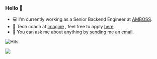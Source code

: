 ### Hello 👋

- 💻 I’m currently working as a Senior Backend Engineer at [AMBOSS](https://amboss.com).
- 👩‍ Tech coach at [Imagine](https://www.joinimagine.com/) , feel free to apply [here](https://joinimagine.typeform.com/to/vWwyEF/salma).
- 💬 You can ask me about anything [by sending me an email](mailto:salmahabdelhady@gmail.com?subject=[GITHUB] ).

![Hits](https://hitcounter.pythonanywhere.com/nocount/tag.svg?url=https%3A%2F%2Fgithub.com%2Fsalmaghareeb)

<img src="https://media.giphy.com/media/48FhEMYGWji8/source.gif">
